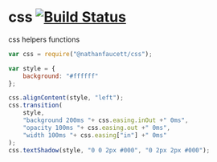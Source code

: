 css [![Build Status](https://travis-ci.org/nathanfaucett/css.svg?branch=master)](https://travis-ci.org/nathanfaucett/css)
=======

css helpers functions

```javascript
var css = require("@nathanfaucett/css");

var style = {
    background: "#ffffff"
};

css.alignContent(style, "left");
css.transition(
    style,
    "background 200ms "+ css.easing.inOut +" 0ms",
    "opacity 100ms "+ css.easing.out +" 0ms",
    "width 100ms "+ css.easing["in"] +" 0ms"
);
css.textShadow(style, "0 0 2px #000", "0 2px 2px #000");
```
